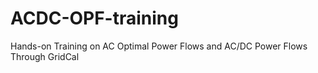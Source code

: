 # ACDC-OPF-training
Hands-on Training on AC Optimal Power Flows and AC/DC Power Flows Through GridCal
